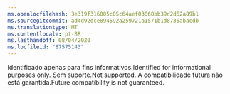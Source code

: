 ```yaml
---
ms.openlocfilehash: 3e319f316005c05c64aef03068bb39d2d52a89b1
ms.sourcegitcommit: ad4d92dce894592a259721a1571b1d8736abacdb
ms.translationtype: MT
ms.contentlocale: pt-BR
ms.lasthandoff: 08/04/2020
ms.locfileid: "87575143"
---
```

<span data-ttu-id="8b0b0-101">Identificado apenas para fins informativos.</span><span class="sxs-lookup"><span data-stu-id="8b0b0-101">Identified for informational purposes only.</span></span> <span data-ttu-id="8b0b0-102">Sem suporte.</span><span class="sxs-lookup"><span data-stu-id="8b0b0-102">Not supported.</span></span> <span data-ttu-id="8b0b0-103">A compatibilidade futura não está garantida.</span><span class="sxs-lookup"><span data-stu-id="8b0b0-103">Future compatibility is not guaranteed.</span></span>
